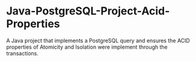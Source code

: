 # Java-PostgreSQL-Project-Acid-Properties
 A Java project that implements a PostgreSQL query and ensures the ACID properties of Atomicity and Isolation were implement through the transactions.
